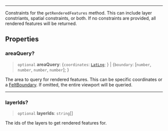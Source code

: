 ***

Constraints for the `getRenderedFeatures` method. This can include layer constriants, spatial constraints, or both. If no constraints are
provided, all rendered features will be returned.

## Properties

### areaQuery?

> `optional` **areaQuery**: \{`coordinates`: [`LatLng`](../Shared/LatLng.md); } | \{`boundary`: \[`number`, `number`, `number`, `number`]; }

The area to query for rendered features. This can be specific coordinates or a [FeltBoundary](../Shared/FeltBoundary.md). If omitted, the entire viewport will be queried.

***

### layerIds?

> `optional` **layerIds**: `string`\[]

The ids of the layers to get rendered features for.
